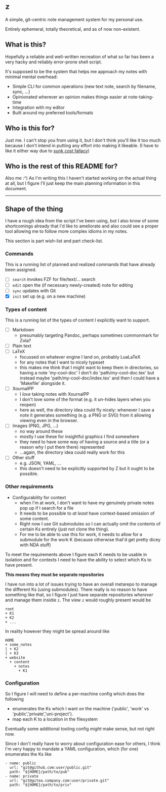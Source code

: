 # `z`

A simple, git-centric note management system for my personal use.

Entirely ephemeral, totally theoretical, and as of now non-existent.

## What is this?

Hopefully a reliable and well-written recreation of what so far has been a very
hacky and reliably error-prone shell script.

It's supposed to be the system that helps me approach my notes with minimal
mental overhead:

- Simple CLI for common operations (new text note, search by filename, sync, ...)
- Opinionated wherever an opinion makes things easier at note-taking-time
- Integration with my editor
- Built around my preferred tools/formats

## Who is this for?

Just me.
I can't stop you from using it, but I don't think you'll like it too much
because I don't intend in putting any effort into making it likeable.
(I have to like it either way due to [sunk cost fallacy])

[sunk cost fallacy]: <https://en.wikipedia.org/wiki/Sunk_cost#Fallacy_effect>

## Who is the rest of this README for?

Also me :^)
As I'm writing this I haven't started working on the actual thing at all, but I
figure I'll just keep the main planning information in this document.

---

## Shape of the thing

I have a rough idea from the script I've been using, but I also know of some
shortcomings already that I'd like to ameliorate and also could see a proper
tool allowing me to follow more complex idioms in my notes.

This section is part wish-list and part check-list.

### Commands

This is a running list of planned and realized commands that have already been
assigned.

- [ ] `search` invokes FZF for file/text/... search
- [ ] `edit` open the (if necessary newly-created) note for editing
- [ ] `sync` updates with Git
- [x] `init` set up (e.g. on a new machine)

### Types of content

This is a running list of the types of content I explicitly want to support.

- [ ] Markdown 
  - presumably targeting Pandoc, perhaps sometimes commonmark for Zola?
- [ ] Plain text
- [ ] LaTeX
  - focussed on whatever engine I land on, probably LuaLaTeX
  - for any notes that I want to nicely typeset
  - this makes me think that I might want to keep them in directories,
    so having a note 'my-cool-doc' I don't do 'path/my-cool-doc.tex' but
    instead maybe 'path/my-cool-doc/index.tex' and then I could have a
    'Makefile' alongside it.
- [ ] XournalPP
  - I _love_ taking notes with XournalPP
  - I don't love some of the format (e.g. it un-hides layers when you reopen)
  - here as well, the directory idea could fly nicely:
    whenever I save a note it generates something (e.g. a PNG or SVG) from it
    allowing viewing even in the browser.
- [ ] Images (PNG, JPG, ...)
  - no way around these
  - mostly I use these for insightful graphics I find somewhere
  - they need to have some way of having a source and a title (or a reason why
    I put them there) represented
  - ...again, the directory idea could really work for this
- [ ] Other stuff
  - e.g. JSON, YAML, ...
  - this doesn't need to be explicitly supported by Z but it ought to be
    possible.

### Other requirements

- Configurability for context
  - when I'm at work, I don't want to have my genuinely private notes pop up if
    I search for a file
  - It needs to be possible to _at least_ have context-based omission of
    some content.
  - Right now I use Git submodules so I can actually omit the contents of
    certain Ks entirely (just not clone the thing).
  - For me to be able to use this for work, it needs to allow for a submodule
    for the work K (because otherwise that'd get pretty dicey with NDA stuff)

To meet the requirements above I figure each K needs to be usable in isolation
and for contexts I need to have the ability to select which Ks to have present.

__This means they must be separate repositories__

I have run into a lot of issues trying to have an overall metarepo to manage the
different Ks (using submodules).
There really is no reason to have something like that, so I figure I just have
separate repositories _wherever_ and manage them insidie `z`.
The view `z` would roughly present would be

    root
    + K1
    + K2
    + ...

In reality however they might be spread around like

    HOME
    + some_notes
    | + K2
    | + K3
    + website
      + content
        + notes
          + K1

### Configuration

So I figure I will need to define a per-machine config which does the following

- enumerates the Ks which I want on the machine ('public', 'work' vs
  'public','private','uni-project').
- map each K to a location in the filesystem

Eventually some additional tooling config _might_ make sense, but not right
now.

Since I don't really have to worry about configuration ease for others, I think
I'm very happy to mandate a YAML configuration, which (for one) enumerates the
Ks like

    - name: public
      url: "git@github.com:user/public.git"
      path: "${HOME}/path/to/pub"
    - name: private
      url: "git@gitea.company.com:user/private.git"
      path: "${HOME}/path/to/priv"
